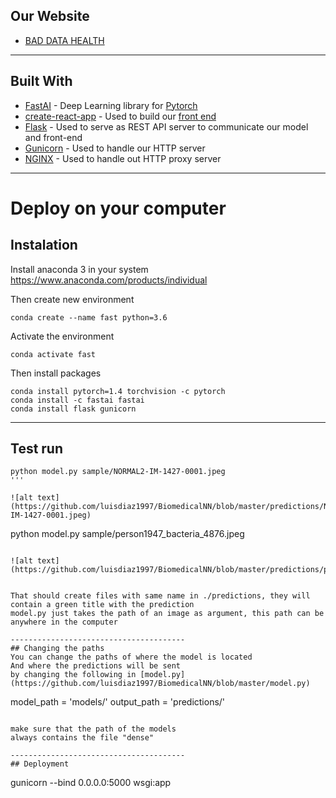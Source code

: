 ## Our Website

* [BAD DATA HEALTH](http://baddatahealth.com)

------------------------------------------------------------

## Built With

* [FastAI](https://www.fast.ai) - Deep Learning library for [Pytorch](https://pytorch.org)
* [create-react-app](https://github.com/facebook/create-react-app) - Used to build our [front end](https://github.com/eramos4/csc821-finalproject)
* [Flask](https://flask.palletsprojects.com/en/1.1.x/) - Used to serve as REST API server to communicate our model and front-end
* [Gunicorn](https://gunicorn.org) - Used to handle our HTTP server
* [NGINX](https://nginx.org/en/) - Used to handle out HTTP proxy server

------------------------------------------------------------------------

# Deploy on your computer

## Instalation
Install anaconda 3 in your system
https://www.anaconda.com/products/individual

Then create new environment

```
conda create --name fast python=3.6
```

Activate the environment
```
conda activate fast
```

Then install packages
```
conda install pytorch=1.4 torchvision -c pytorch
conda install -c fastai fastai
conda install flask gunicorn
```
---------------------------------------
## Test run

```
python model.py sample/NORMAL2-IM-1427-0001.jpeg
'''

![alt text](https://github.com/luisdiaz1997/BiomedicalNN/blob/master/predictions/NORMAL2-IM-1427-0001.jpeg)

```
python model.py sample/person1947_bacteria_4876.jpeg
```

![alt text](https://github.com/luisdiaz1997/BiomedicalNN/blob/master/predictions/person1947_bacteria_4876.jpeg)


That should create files with same name in ./predictions, they will contain a green title with the prediction
model.py just takes the path of an image as argument, this path can be anywhere in the computer

---------------------------------------
## Changing the paths
You can change the paths of where the model is located
And where the predictions will be sent
by changing the following in [model.py](https://github.com/luisdiaz1997/BiomedicalNN/blob/master/model.py)

```
model_path = 'models/'
output_path = 'predictions/'
```

make sure that the path of the models
always contains the file "dense"

---------------------------------------
## Deployment

```
gunicorn --bind 0.0.0.0:5000 wsgi:app
```
